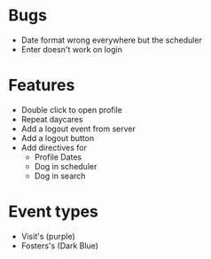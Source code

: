 # Bugs  
- Date format wrong everywhere but the scheduler  
- Enter doesn't work on login  
# Features  
- Double click to open profile  
- Repeat daycares  
- Add a logout event from server  
- Add a logout button  
- Add directives for  
  - Profile Dates  
  - Dog in scheduler  
  - Dog in search  

# Event types  
- Visit's (purple)  
- Fosters's (Dark Blue)  
